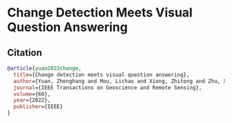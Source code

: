 # Change Detection Meets Visual Question Answering

## Citation
```BibTeX
@article{yuan2022change,
  title={Change detection meets visual question answering},
  author={Yuan, Zhenghang and Mou, Lichao and Xiong, Zhitong and Zhu, Xiao Xiang},
  journal={IEEE Transactions on Geoscience and Remote Sensing},
  volume={60},
  year={2022},
  publisher={IEEE}
}

